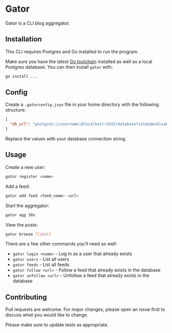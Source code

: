 # Gator

Gator is a CLI blog aggregator.

## Installation

This CLI requires Postgres and Go installed to run the program.

Make sure you have the latest [Go toolchain](https://golang.org/dl/) installed as well as a local Postgres database. You can then install `gator` with:

```bash
go install ...
```
## Config

Create a `.gatorconfig.json` file in your home directory with the following structure:

```json
{
  "db_url": "postgres://username:@localhost:5432/database?sslmode=disable"
}
```

Replace the values with your database connection string.

## Usage

Create a new user:

```bash
gator register <name>
```

Add a feed:
```bash
gator add feed <feed_name> <url>
```
Start the aggregator:

```bash
gator agg 30s
```

View the posts:

```bash
gator browse [limit]
```
There are a few other commands you'll need as well:

- `gator login <name>` - Log in as a user that already exists
- `gator users` - List all users
- `gator feeds` - List all feeds
- `gator follow <url>` - Follow a feed that already exists in the database
- `gator unfollow <url>` - Unfollow a feed that already exists in the database

## Contributing

Pull requests are welcome. For major changes, please open an issue first
to discuss what you would like to change.

Please make sure to update tests as appropriate.
